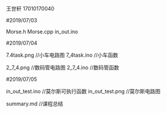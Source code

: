 王世轩 17010170040

#2019/07/03

Morse.h
Morse.cpp
in_out.ino 

#2019/07/04

7.4task.png   //小车电路图
7_4task.ino   //小车函数

2_7_4.png    //数码管电路图
2_7_4.ino     //数码管函数

#2019/07/05

in_out_test.ino   //莫尔斯可执行函数
in_out_test.png  //莫尔斯电路图 

summary.md  //课程总结

